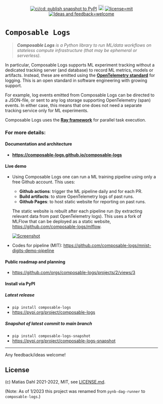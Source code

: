 <div align="center">

  <!-- need an empty line above: https://stackoverflow.com/a/70293384 -->
  <a href="https://github.com/composable-logs/composable-logs/actions/workflows/cicd_publish-pypi-package-dev-snapshot.yml">![ci/cd: publish snapshot to PyPI](https://github.com/composable-logs/composable-logs/actions/workflows/cicd_publish-pypi-package-dev-snapshot.yml/badge.svg)</a>
  <a href="https://badge.fury.io/py/composable-logs"><img src="https://badge.fury.io/py/composable-logs.svg" alt="PyPI version" height="18"></a>
  <a href="https://github.com/composable-logs/composable-logs/blob/main/LICENSE.md">![license=mit](https://img.shields.io/badge/license-MIT-blue)</a>
  <a href="https://github.com/composable-logs/composable-logs/issues/new">![Ideas and feedback=welcome](https://img.shields.io/badge/Ideas%20%26%20feedback-welcome-green)</a>

</div>

# `Composable Logs`

> ***Composable Logs** is a Python library to run ML/data workflows on stateless compute infrastructure (that may be ephemeral or serverless).*

In particular, Composable Logs supports ML experiment tracking without a dedicated tracking server (and database) to record ML metrics, models or artifacts.
Instead, these are emitted using the **[OpenTelemetry standard](https://opentelemetry.io/)** for logging.
This is an open standard in software engineering with growing support.

For example, log events emitted from Composable Logs can be directed to a JSON-file, or sent to any log storage supporting OpenTelemetry (span) events. In either case, this means that one does not need a separate tracking service only for ML experiments.

Composable Logs uses the **[Ray framework](https://www.ray.io/ray-core)** for parallel task execution.

### For more details:

#### Documentation and architecture
- **https://composable-logs.github.io/composable-logs**

#### Live demo
- Using Composable Logs one can run a ML training pipeline using only a free Github account. This uses:
   - **Github actions**: trigger the ML pipeline daily and for each PR.
   - **Build artifacts**: to store OpenTelemetry logs of past runs.
   - **Github Pages**: to host static website for reporting on past runs.

   The static website is rebuilt after each pipeline run (by extracting relevant data from past OpenTelemetry logs). This uses a fork of MLFlow that can be deployed as a static website, https://github.com/composable-logs/mlflow.

  [![Screenshot](https://composable-logs.github.io/composable-logs/live-demos/mnist-digits-demo-pipeline/screenshot-task-list.png)](https://composable-logs.github.io/mnist-digits-demo-pipeline/)

- Codes for pipeline (MIT): https://github.com/composable-logs/mnist-digits-demo-pipeline

#### Public roadmap and planning
- https://github.com/orgs/composable-logs/projects/2/views/3

#### Install via PyPI

##### Latest release
- `pip install composable-logs`
- https://pypi.org/project/composable-logs

##### Snapshot of latest commit to main branch
- `pip install composable-logs-snapshot`
- https://pypi.org/project/composable-logs-snapshot

---

Any feedback/ideas welcome!

## License
(c) Matias Dahl 2021-2022, MIT, see [LICENSE.md](./LICENSE.md).

(Note: As of 1/2023 this project was renamed from `pynb-dag-runner` to `composable-logs`.)
